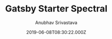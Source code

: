 ---
title: Gatsby Starter Spectral
github: https://github.com/anubhavsrivastava/gatsby-starter-spectral
demo: https://anubhavsrivastava.github.io/gatsby-starter-spectral/
author: Anubhav Srivastava
ssg:
  - Gatsby
cms:
  - Markdown
date: 2019-06-08T08:30:22.000Z
description: Gatsby.js V2 starter template based on Spectral by HTML5 UP
draft: false
publish_date: '2019-06-08T08:30:22Z'
update_date: '2022-01-13T09:45:15Z'
github_star: 45
github_fork: 30
---